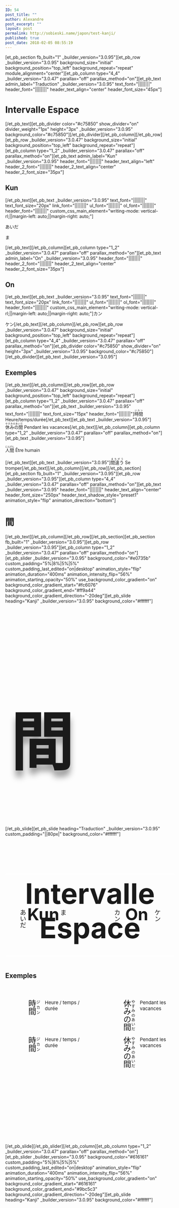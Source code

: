 ```yaml
---
ID: 54
post_title: ""
author: Alexandre
post_excerpt: ""
layout: post
permalink: http://sobieski.name/japon/test-kanji/
published: true
post_date: 2018-02-05 08:55:19
---
```

[et_pb_section fb_built="1" _builder_version="3.0.95"][et_pb_row _builder_version="3.0.95" background_size="initial" background_position="top_left" background_repeat="repeat" module_alignment="center"][et_pb_column type="4_4" _builder_version="3.0.47" parallax="off" parallax_method="on"][et_pb_text admin_label="Traduction" _builder_version="3.0.95" text_font="||||||||" header_font="||||||||" header_text_align="center" header_font_size="45px"]<h1>Intervalle
Espace</h1>[/et_pb_text][et_pb_divider color="#c75850" show_divider="on" divider_weight="1px" height="3px" _builder_version="3.0.95" background_color="#c75850"][/et_pb_divider][/et_pb_column][/et_pb_row][et_pb_row _builder_version="3.0.47" background_size="initial" background_position="top_left" background_repeat="repeat"][et_pb_column type="1_2" _builder_version="3.0.47" parallax="off" parallax_method="on"][et_pb_text admin_label="Kun" _builder_version="3.0.95" header_font="||||||||" header_text_align="left" header_2_font="||||||||" header_2_text_align="center" header_2_font_size="35px"]<h2>Kun</h2>[/et_pb_text][et_pb_text _builder_version="3.0.95" text_font="||||||||" text_font_size="20px" link_font="||||||||" ul_font="||||||||" ol_font="||||||||" header_font="||||||||" custom_css_main_element="writing-mode: vertical-rl;||margin-left: auto;||margin-right: auto;"]<p>あいだ</p>
<p>ま</p>[/et_pb_text][/et_pb_column][et_pb_column type="1_2" _builder_version="3.0.47" parallax="off" parallax_method="on"][et_pb_text admin_label="On" _builder_version="3.0.95" header_font="||||||||" header_2_font="||||||||" header_2_text_align="center" header_2_font_size="35px"]<h2>On</h2>[/et_pb_text][et_pb_text _builder_version="3.0.95" text_font="||||||||" text_font_size="20px" link_font="||||||||" ul_font="||||||||" ol_font="||||||||" header_font="||||||||" custom_css_main_element="writing-mode: vertical-rl;||margin-left: auto;||margin-right: auto;"]カン

ケン[/et_pb_text][/et_pb_column][/et_pb_row][et_pb_row _builder_version="3.0.47" background_size="initial" background_position="top_left" background_repeat="repeat"][et_pb_column type="4_4" _builder_version="3.0.47" parallax="off" parallax_method="on"][et_pb_divider color="#c75850" show_divider="on" height="3px" _builder_version="3.0.95" background_color="#c75850"][/et_pb_divider][et_pb_text _builder_version="3.0.95"]<h2>Exemples</h2>[/et_pb_text][/et_pb_column][/et_pb_row][et_pb_row _builder_version="3.0.47" background_size="initial" background_position="top_left" background_repeat="repeat"][et_pb_column type="1_2" _builder_version="3.0.47" parallax="off" parallax_method="on"][et_pb_text _builder_version="3.0.95" text_font="||||||||" text_font_size="15px" header_font="||||||||"]<ruby>時間<rt>ジカン</rt></ruby> Heure/temps/durée[/et_pb_text][et_pb_text _builder_version="3.0.95"]<ruby>休みの間<rt>やすみのあいだ</rt></ruby> Pendant les vacances[/et_pb_text][/et_pb_column][et_pb_column type="1_2" _builder_version="3.0.47" parallax="off" parallax_method="on"][et_pb_text _builder_version="3.0.95"]<p><ruby>人間<rt>にんげん</rt></ruby> Être humain</p>[/et_pb_text][et_pb_text _builder_version="3.0.95"]<ruby>間違う<rt>まちがう</rt></ruby> Se tromper[/et_pb_text][/et_pb_column][/et_pb_row][/et_pb_section][et_pb_section fb_built="1" _builder_version="3.0.95"][et_pb_row _builder_version="3.0.95"][et_pb_column type="4_4" _builder_version="3.0.47" parallax="off" parallax_method="on"][et_pb_text _builder_version="3.0.95" header_font="||||||||" header_text_align="center" header_font_size="250px" header_text_shadow_style="preset1" animation_style="flip" animation_direction="bottom"]<h1>間</h1>[/et_pb_text][/et_pb_column][/et_pb_row][/et_pb_section][et_pb_section fb_built="1" _builder_version="3.0.95"][et_pb_row _builder_version="3.0.95"][et_pb_column type="1_2" _builder_version="3.0.47" parallax="off" parallax_method="on"][et_pb_slider _builder_version="3.0.95" background_color="#e0735b" custom_padding="5%|8%|5%|5%" custom_padding_last_edited="on|desktop" animation_style="flip" animation_duration="400ms" animation_intensity_flip="56%" animation_starting_opacity="50%" use_background_color_gradient="on" background_color_gradient_start="#fc6076" background_color_gradient_end="#ff9a44" background_color_gradient_direction="-20deg"][et_pb_slide heading="Kanji" _builder_version="3.0.95" background_color="#ffffff"]<h1 style="font-size: 200px; text-shadow: 0em 0.1em 0.1em rgba(0,0,0,0.4); padding-left: 3%">間</h1>[/et_pb_slide][et_pb_slide heading="Traduction" _builder_version="3.0.95" custom_padding="||80px|" background_color="#ffffff"]<div class="container" style="display: grid; grid-template-columns: 22% 23% 5% 23% 22%; grid-template-rows: 10% 3px 50px 15% 3px 10% 10%; grid-column-gap: 3%; grid-row-gap: 20px;">
<div class="item traduction" style="grid-column: 1 / span 5; grid-row: 1 / span 1; text-align: center; font-size: 45px;">
<h1>Intervalle<br />Espace</h1>
</div>
<div class="item divider" style="grid-column: 1 /  span 5; grid-row: 2 / span 1; background-color: #fff;"></div>
<div class="item kun" style="grid-column: 1 / span 2; grid-row: 3 / span 1; text-align: center; font-size: 35px;">
<h2>Kun</h2>
</div>
<div class="item on" style="grid-column: 4 / span 2; grid-row: 3 / span 1; text-align: center; font-size: 35px;">
<h2>On</h2>
</div>
<div class="item kun_def_1" style="grid-column: 1 / span 1; grid-row: 4 / span 1; font-size: 20px; writing-mode: vertical-rl; margin-left: auto; margin-right: auto;">
<p>あいだ</p>
</div>
<div class="item kun_def_2" style="grid-column: 2 / span 1; grid-row: 4 / span 1; font-size: 20px; writing-mode: vertical-rl; margin-left: auto; margin-right: auto;">
<p>ま</p>
</div>
<div class="item on_def_1" style="grid-column: 4 / span 1; grid-row: 4 / span 1; font-size: 20px; writing-mode: vertical-rl; margin-left: auto; margin-right: auto;">
<p>カン</p>
</div>
<div class="item on_def_2" style="grid-column: 5 / span 1; grid-row: 4 / span 1; font-size: 20px; writing-mode: vertical-rl; margin-left: auto; margin-right: auto;">
<p>ケン</p>
</div>
<div class="item divider" style="grid-column: 1 / span 5; grid-row: 5 / span 1; background-color: #fff;"></div>
<div class="item exemples" style="grid-column: 1 / span 5; grid-row: 6 / span 1;">
<h2>Exemples</h2>
</div>
<div class="item exemple_1_jp" style="grid-column: 1 / span 1; grid-row: 7 / span 1; font-size: 25px; writing-mode: vertical-rl;"><ruby>時間<rt>ジカン</rt></ruby></div>
<div class="item exemple_1_fr" style="grid-column: 2 / span 1; grid-row: 7 / span 1; font-size: 15px;">Heure / temps / durée</div>
<div class="item exemple_2_jp" style="grid-column: 4 / span 1; grid-row: 7 / span 1; font-size: 25px; writing-mode: vertical-rl;"><ruby>休みの間<rt>やすみのあいだ</rt></ruby></div>
<div class="item exemple_2_fr" style="grid-column: 5 / span 1; grid-row: 7 / span 1; font-size: 15px;">Pendant les vacances</div>
<div class="item exemple_3_jp" style="grid-column: 1 / span 1; grid-row: 8 / span 1; font-size: 25px; writing-mode: vertical-rl;"><ruby>時間<rt>ジカン</rt></ruby></div>
<div class="item exemple_3_fr" style="grid-column: 2 / span 1; grid-row: 8 / span 1; font-size: 15px;">Heure / temps / durée</div>
<div class="item exemple_4_jp" style="grid-column: 4 / span 1; grid-row: 8 / span 1; font-size: 25px; writing-mode: vertical-rl;"><ruby>休みの間<rt>やすみのあいだ</rt></ruby></div>
<div class="item exemple_4_fr" style="grid-column: 5 / span 1; grid-row: 8 / end; font-size: 15px;">Pendant les vacances</div>
</div>[/et_pb_slide][/et_pb_slider][/et_pb_column][et_pb_column type="1_2" _builder_version="3.0.47" parallax="off" parallax_method="on"][et_pb_slider _builder_version="3.0.95" background_color="#616161" custom_padding="5%|8%|5%|5%" custom_padding_last_edited="on|desktop" animation_style="flip" animation_duration="400ms" animation_intensity_flip="56%" animation_starting_opacity="50%" use_background_color_gradient="on" background_color_gradient_start="#616161" background_color_gradient_end="#9bc5c3" background_color_gradient_direction="-20deg"][et_pb_slide heading="Kanji" _builder_version="3.0.95" background_color="#ffffff"]<h1 style="font-size: 200px; text-shadow: 0em 0.1em 0.1em rgba(0,0,0,0.4); padding-left: 3%">間</h1>[/et_pb_slide][et_pb_slide heading="Traduction" _builder_version="3.0.95" custom_padding="||80px|" background_color="#ffffff"]<div class="container" style="display: grid; grid-template-columns: 22% 23% 5% 23% 22%; grid-template-rows: 10% 3px 50px 15% 3px 10% 10%; grid-column-gap: 3%; grid-row-gap: 20px;">
<div class="item traduction" style="grid-column: 1 / span 5; grid-row: 1 / span 1; text-align: center; font-size: 45px;">
<h1>Intervalle<br />Espace</h1>
</div>
<div class="item divider" style="grid-column: 1 /  span 5; grid-row: 2 / span 1; background-color: #fff;"></div>
<div class="item kun" style="grid-column: 1 / span 2; grid-row: 3 / span 1; text-align: center; font-size: 35px;">
<h2>Kun</h2>
</div>
<div class="item on" style="grid-column: 4 / span 2; grid-row: 3 / span 1; text-align: center; font-size: 35px;">
<h2>On</h2>
</div>
<div class="item kun_def_1" style="grid-column: 1 / span 1; grid-row: 4 / span 1; font-size: 20px; writing-mode: vertical-rl; margin-left: auto; margin-right: auto;">
<p>あいだ</p>
</div>
<div class="item kun_def_2" style="grid-column: 2 / span 1; grid-row: 4 / span 1; font-size: 20px; writing-mode: vertical-rl; margin-left: auto; margin-right: auto;">
<p>ま</p>
</div>
<div class="item on_def_1" style="grid-column: 4 / span 1; grid-row: 4 / span 1; font-size: 20px; writing-mode: vertical-rl; margin-left: auto; margin-right: auto;">
<p>カン</p>
</div>
<div class="item on_def_2" style="grid-column: 5 / span 1; grid-row: 4 / span 1; font-size: 20px; writing-mode: vertical-rl; margin-left: auto; margin-right: auto;">
<p>ケン</p>
</div>
<div class="item divider" style="grid-column: 1 / span 5; grid-row: 5 / span 1; background-color: #fff;"></div>
<div class="item exemples" style="grid-column: 1 / span 5; grid-row: 6 / span 1;">
<h2>Exemples</h2>
</div>
<div class="item exemple_1_jp" style="grid-column: 1 / span 1; grid-row: 7 / span 1; font-size: 25px; writing-mode: vertical-rl;"><ruby>時間<rt>ジカン</rt></ruby></div>
<div class="item exemple_1_fr" style="grid-column: 2 / span 1; grid-row: 7 / span 1; font-size: 15px;">Heure / temps / durée</div>
<div class="item exemple_2_jp" style="grid-column: 4 / span 1; grid-row: 7 / span 1; font-size: 25px; writing-mode: vertical-rl;"><ruby>休みの間<rt>やすみのあいだ</rt></ruby></div>
<div class="item exemple_2_fr" style="grid-column: 5 / span 1; grid-row: 7 / span 1; font-size: 15px;">Pendant les vacances</div>
<div class="item exemple_3_jp" style="grid-column: 1 / span 1; grid-row: 8 / span 1; font-size: 25px; writing-mode: vertical-rl;"><ruby>時間<rt>ジカン</rt></ruby></div>
<div class="item exemple_3_fr" style="grid-column: 2 / span 1; grid-row: 8 / span 1; font-size: 15px;">Heure / temps / durée</div>
<div class="item exemple_4_jp" style="grid-column: 4 / span 1; grid-row: 8 / span 1; font-size: 25px; writing-mode: vertical-rl;"><ruby>休みの間<rt>やすみのあいだ</rt></ruby></div>
<div class="item exemple_4_fr" style="grid-column: 5 / span 1; grid-row: 8 / end; font-size: 15px;">Pendant les vacances</div>
</div>[/et_pb_slide][/et_pb_slider][/et_pb_column][/et_pb_row][/et_pb_section]